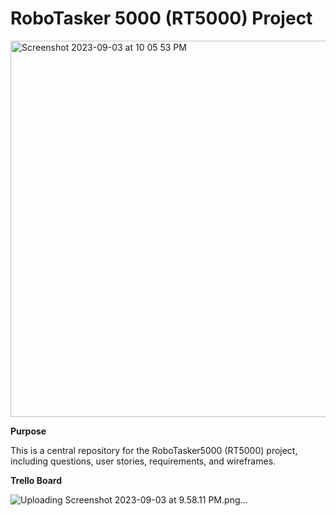 # RoboTasker 5000 (RT5000) Project 

<img width="602" alt="Screenshot 2023-09-03 at 10 05 53 PM" src="https://github.com/ttngna/RoboTasker5000/assets/142946998/deb2aec6-3df5-44c7-b3e5-bc1299c77de1">


**Purpose**  

This is a central repository for the RoboTasker5000 (RT5000) project, including questions, user stories, requirements, and wireframes. 

**Trello Board**

![Uploading Screenshot 2023-09-03 at 9.58.11 PM.png…]()


